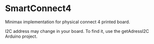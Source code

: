 # SmartConnect4

Minimax implementation for physical connect 4 printed board. 

I2C address may change in your board. To find it, use the getAdressI2C Arduino project. 
